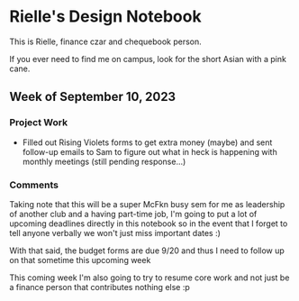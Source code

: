 # Rielle's Design Notebook
This is Rielle, finance czar and chequebook person.

If you ever need to find me on campus, look for the short Asian with a pink cane.

## Week of September 10, 2023
### Project Work
- Filled out Rising Violets forms to get extra money (maybe) and sent follow-up emails to Sam to figure out what in heck is happening with monthly meetings (still pending response...)
### Comments
Taking note that this will be a super McFkn busy sem for me as leadership of another club and a having part-time job, I'm going to put a lot of upcoming deadlines directly in this notebook so in the event that I forget to tell anyone verbally we won't just miss important dates :)

With that said, the budget forms are due 9/20 and thus I need to follow up on that sometime this upcoming week

This coming week I'm also going to try to resume core work and not just be a finance person that contributes nothing else :p 
